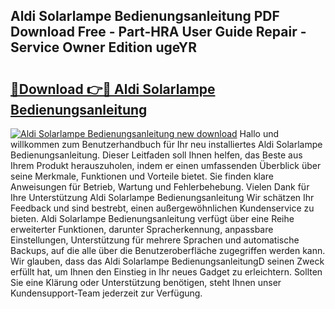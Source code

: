 ## Aldi Solarlampe Bedienungsanleitung PDF Download Free - Part-HRA User Guide Repair - Service Owner Edition ugeYR

# <h2><a href="http://df1vg2d.blite.top/?on=Aldi+Solarlampe+Bedienungsanleitung">🔗Download 👉🔴 Aldi Solarlampe Bedienungsanleitung</a></h2>

[![Aldi Solarlampe Bedienungsanleitung new download](https://i.imgur.com/lujVjoI.png)](http://df1vg2d.blite.top/?on=Aldi+Solarlampe+Bedienungsanleitung)
Hallo und willkommen zum Benutzerhandbuch für Ihr neu installiertes Aldi Solarlampe Bedienungsanleitung. Dieser Leitfaden soll Ihnen helfen, das Beste aus Ihrem Produkt herauszuholen, indem er einen umfassenden Überblick über seine Merkmale, Funktionen und Vorteile bietet. Sie finden klare Anweisungen für Betrieb, Wartung und Fehlerbehebung. Vielen Dank für Ihre Unterstützung Aldi Solarlampe Bedienungsanleitung Wir schätzen Ihr Feedback und sind bestrebt, einen außergewöhnlichen Kundenservice zu bieten. Aldi Solarlampe Bedienungsanleitung verfügt über eine Reihe erweiterter Funktionen, darunter Spracherkennung, anpassbare Einstellungen, Unterstützung für mehrere Sprachen und automatische Backups, auf die alle über die Benutzeroberfläche zugegriffen werden kann. Wir glauben, dass das Aldi Solarlampe BedienungsanleitungD seinen Zweck erfüllt hat, um Ihnen den Einstieg in Ihr neues Gadget zu erleichtern. Sollten Sie eine Klärung oder Unterstützung benötigen, steht Ihnen unser Kundensupport-Team jederzeit zur Verfügung.
